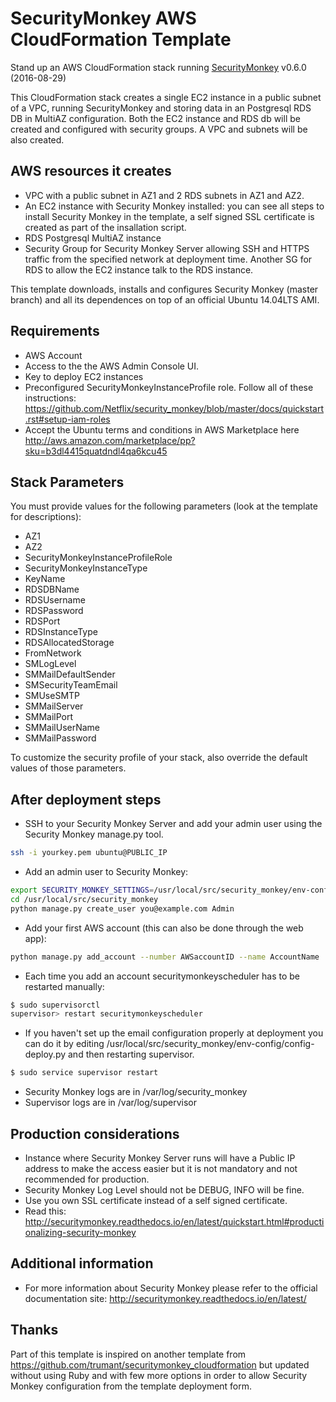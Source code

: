 # SecurityMonkey AWS CloudFormation Template

Stand up an AWS CloudFormation stack running [SecurityMonkey](https://github.com/Netflix/security_monkey) v0.6.0 (2016-08-29)

This CloudFormation stack creates a single EC2 instance in a public subnet of a VPC, running SecurityMonkey and storing data in an Postgresql RDS DB in MultiAZ configuration. Both the EC2 instance and RDS db will be created and configured with security groups. A VPC and subnets will be also created.

## AWS resources it creates
- VPC with a public subnet in AZ1 and 2 RDS subnets in AZ1 and AZ2.
- An EC2 instance with Security Monkey installed: you can see all steps to install Security Monkey in the template, a self signed SSL certificate is created as part of the insallation script.
- RDS Postgresql MultiAZ instance
- Security Group for Security Monkey Server allowing SSH and HTTPS traffic from the specified network at deployment time. Another SG for RDS to allow the EC2 instance talk to the RDS instance.


This template downloads, installs and configures Security Monkey (master branch) and all its dependences on top of an official Ubuntu 14.04LTS AMI.

## Requirements

- AWS Account
- Access to the the AWS Admin Console UI.
- Key to deploy EC2 instances
- Preconfigured SecurityMonkeyInstanceProfile role. Follow all of these instructions: https://github.com/Netflix/security_monkey/blob/master/docs/quickstart.rst#setup-iam-roles
- Accept the Ubuntu terms and conditions in AWS Marketplace here http://aws.amazon.com/marketplace/pp?sku=b3dl4415quatdndl4qa6kcu45

## Stack Parameters

You must provide values for the following parameters (look at the template for descriptions):

- AZ1
- AZ2
- SecurityMonkeyInstanceProfileRole
- SecurityMonkeyInstanceType
- KeyName
- RDSDBName
- RDSUsername
- RDSPassword
- RDSPort
- RDSInstanceType
- RDSAllocatedStorage
- FromNetwork
- SMLogLevel
- SMMailDefaultSender
- SMSecurityTeamEmail
- SMUseSMTP
- SMMailServer
- SMMailPort
- SMMailUserName
- SMMailPassword

To customize the security profile of your stack, also override the default values of those parameters.

## After deployment steps

- SSH to your Security Monkey Server and add your admin user using the Security Monkey manage.py tool.
```bash
ssh -i yourkey.pem ubuntu@PUBLIC_IP
```
- Add an admin user to Security Monkey:
```bash
export SECURITY_MONKEY_SETTINGS=/usr/local/src/security_monkey/env-config/config-deploy.py
cd /usr/local/src/security_monkey
python manage.py create_user you@example.com Admin
```
- Add your first AWS account (this can also be done through the web app):
```bash
python manage.py add_account --number AWSaccountID --name AccountName
```
- Each time you add an account securitymonkeyscheduler has to be restarted manually:
```bash
$ sudo supervisorctl
supervisor> restart securitymonkeyscheduler
```
- If you haven't set up the email configuration properly at deployment you can do it by editing /usr/local/src/security_monkey/env-config/config-deploy.py and then restarting supervisor.
```bash
$ sudo service supervisor restart
```
- Security Monkey logs are in /var/log/security_monkey
- Supervisor logs are in /var/log/supervisor

## Production considerations

- Instance where Security Monkey Server runs will have a Public IP address to make the access easier but it is not mandatory and not recommended for production.
- Security Monkey Log Level should not be DEBUG, INFO will be fine.
- Use you own SSL certificate instead of a self signed certificate.
- Read this: http://securitymonkey.readthedocs.io/en/latest/quickstart.html#productionalizing-security-monkey


## Additional information
- For more information about Security Monkey please refer to the official documentation site: http://securitymonkey.readthedocs.io/en/latest/

## Thanks
Part of this template is inspired on another template from https://github.com/trumant/securitymonkey_cloudformation but updated without using Ruby and with few more options in order to allow Security Monkey configuration from the template deployment form.
